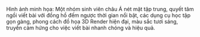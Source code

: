Hình ảnh minh họa: Một nhóm sinh viên châu Á nét mặt tập trung, quyết tâm ngồi viết bài với đồng hồ đếm ngược thời gian nổi bật, các dụng cụ học tập gọn gàng, phong cách đồ họa 3D Render hiện đại, màu sắc tươi sáng, truyền cảm hứng cho việc viết bài nhanh chóng và hiệu quả.